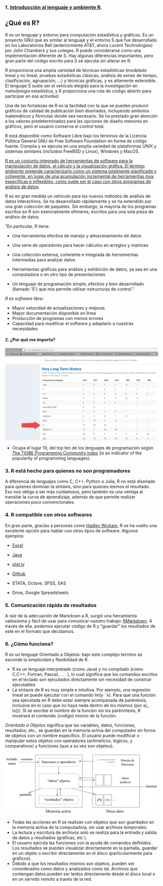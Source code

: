 ### 1. [Introducción al lenguaje y ambiente R](https://www.r-project.org/about.html).
## ¿Qué es R?
R es un lenguaje y entorno para computación estadística y gráficos. Es un proyecto GNU que es similar al lenguaje y el entorno S que fue desarrollado en los Laboratorios Bell (anteriormente AT&T, ahora Lucent Technologies) por John Chambers y sus colegas. R puede considerarse como una implementación diferente de S. Hay algunas diferencias importantes, pero gran parte del código escrito para S se ejecuta sin alterar en R.

R proporciona una amplia variedad de técnicas estadísticas (modelado lineal y no lineal, pruebas estadísticas clásicas, análisis de series de tiempo, clasificación, agrupación, ...) y técnicas gráficas, y es altamente extensible. El lenguaje S suele ser el vehículo elegido para la investigación en metodología estadística, y R proporciona una ruta de código abierto para participar en esa actividad.

Una de las fortalezas de R es la facilidad con la que se pueden producir gráficos de calidad de publicación bien diseñados, incluyendo símbolos matemáticos y fórmulas donde sea necesario. Se ha prestado gran atención a los valores predeterminados para las opciones de diseño menores en gráficos, pero el usuario conserva el control total.

R está disponible como Software Libre bajo los términos de la Licencia Pública General GNU de Free Software Foundation en forma de código fuente. Compila y se ejecuta en una amplia variedad de plataformas UNIX y sistemas similares (incluidos FreeBSD y Linux), Windows y MacOS.

[R es un conjunto integrado de herramientas de software para la manipulación de datos, el cálculo y la visualización gráfica. 
El término *ambiente* pretende caracterizarlo como un sistema totalmente planificado y coherente, en lugar de una acumulación incremental de herramientas muy específicas e inflexibles, como suele ser el caso con otros programas de análisis de datos](https://cran.r-project.org/doc/manuals/R-intro.html#Introduction-and-preliminaries).

R es en gran medida un vehículo para los nuevos métodos de análisis de datos interactivos. Se ha desarrollado rápidamente y se ha extendido por una gran colección de paquetes. Sin embargo, la mayoría de los programas escritos en R son esencialmente efímeros, escritos para una sola pieza de análisis de datos.

"En particular, R tiene:

*  Una herramienta efectiva de manejo y almacenamiento de datos

*  Una serie de operadores para hacer cálculos en arreglos y matrices

*  Una colección extensa, coherente e integrada de herramientas intermedias para analizar datos

*  Herramientas gráficas para análisis y exhibición de datos, ya sea en una computadora o en otro tipo de presentaciones

*  Un lenguaje de programación simple, efectivo y bien desarrollado (llamado 'S') que nos permite utilizar estructuras de control."

*R es software libre*: 

*  Mayor velocidad de actualizaciones y mejoras
*  Mayor documentación disponible en línea
*  Producción de programas con menos errores
*  Capacidad para modificar el software y adaptarlo a nuestras necesidades

#### 2. ¿Por qué me importa?

![Top Ten](imgs/tiobeindex_R.png)
*  Ocupa el lugar 10, del top ten de los lenguajes de programación según [The TIOBE Programming Community index](https://www.tiobe.com/tiobe-index/) (is an indicator of the popularity of programming languages).

### 3. R está hecho para quienes no son programadores
A diferencia de lenguajes como C, C++, Python o Julia, R no está diseñado para quienes dominan la sintáxis, sino para quienes leemos el resultado. Eso nos obliga a ser más cuidadosos, pero también es una ventaja al transitar la curva de aprendizaje, además de que permite realizar operaciones poco convencionales.

### 4. R compatible con otros softwares
En gran parte, gracias a personas como [Hadley Wickam](https://github.com/hadley), R se ha vuelto una excelente opción para hablar con otros tipos de software. Algunos ejemplos:

*  [Excel](https://github.com/hadley/readxl)

*  [Java](https://github.com/hadley/rJava)

*  [plot.ly](https://plot.ly/)

*  [Github](https://github.com/hadley/devtools)

*  STATA, Octave, SPSS, SAS 

*  Drive, Google Spreadsheets

### 5. Comunicación rápida de resultados
A raíz de la adecuación de Markdown a R, surgió una herramienta valiosísima y fácil de usar para comunicar nuestro trabajo: [RMarkdown](http://rmarkdown.rstudio.com/). A través de ella, podemos ejecutar código de R y "guardar" los resultados de este en el formato que decidamos. 

### 6. ¿Cómo funciona?
R es un lenguaje Orientado a Objetos: bajo este complejo termino se esconde la simplicidad y flexibilidad de R. 
* R es un lenguaje interpretado (como Java) y no compilado (como C,C++, Fortran, Pascal, . . . ), lo cual significa que los comandos escritos en el teclado son ejecutados
directamente sin necesidad de construir ejecutables
* La sintaxis de R es muy simple e intuitiva. Por ejemplo, una regresión lineal se puede ejecutar con el comando lm(y ˜x). Para que una función sea ejecutada en R debe estar siempre acompanada de paréntesis, inclusive en el caso que no haya nada dentro de los mismos (por ej., ls()). Si se escribe el nombre de la funcion sin los parénntesis, R mostrará el contenido (codigo) mismo de la función.

*Orientado a Objetos* significa que las variables, datos, funciones, resultados, etc., se guardan en la memoria activa del computador en forma de objetos con un nombre específico. El usuario puede modificar o manipular estos objetos con operadores (aritmeticos, lógicos, y comparativos) y funciones (que a su vez son objetos).

![Top Ten](imgs/funcionamiento_R.png)

* Todas las acciones en R se realizan con objetos que son guardados en la memoria activa de la computadora, sin usar archivos temporales.
* La lectura y escritura de archivos solo se realiza para la entrada y salida de datos y resultados (graficas, etc ). 
* El usuario ejecuta las funciones con la ayuda de comandos definidos. Los resultados se pueden visualizar directamente en la pantalla, guardar en un objeto o escribir directamente en el disco (particularmente para gráficos). 
* Debido a que los resultados mismos son objetos, pueden ser considerados como datos y analizados como tal. Archivos que contengan datos pueden ser leidos directamente desde el disco local o en un
servido remoto a través de la red.

